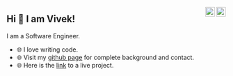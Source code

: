 <a href="https://www.linkedin.com/in/vivekkhatri007" target="_blank" rel="nofollow"><img align="right" alt="Vivek's Linkdein" width="22px" src="https://cdn.jsdelivr.net/npm/simple-icons@v3/icons/linkedin.svg" /></a><a href="https://vivektalkstech.hashnode.dev" target="_blank" rel="nofollow"><img align="right" alt="Vivek's Tech Blog" width="22px" src="https://cdn.jsdelivr.net/npm/simple-icons@8.2.0/icons/hashnode.svg" /></a>

## Hi 👋 I am Vivek! 
I am a Software Engineer. 

- 🌐 I love writing code.
- 🌐 Visit my [github page](https://vivek378521.github.io/) for complete background and contact.
- 🌐 Here is the [link](https://epoch-converter.onrender.com/docs) to a live project.

